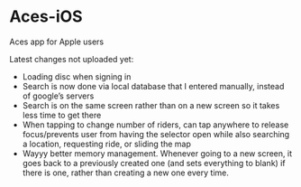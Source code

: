 # Aces-iOS
Aces app for Apple users

Latest changes not uploaded yet:

- Loading disc when signing in
- Search is now done via local database that I entered manually, instead of google’s servers
- Search is on the same screen rather than on a new screen so it takes less time to get there
- When tapping to change number of riders, can tap anywhere to release focus/prevents user from 
  having the selector open while also searching a location, requesting ride, or sliding the map
- Wayyy better memory management. Whenever going to a new screen, it goes back to a previously 
  created one (and sets everything to blank) if there is one, rather than creating a new one every time.
